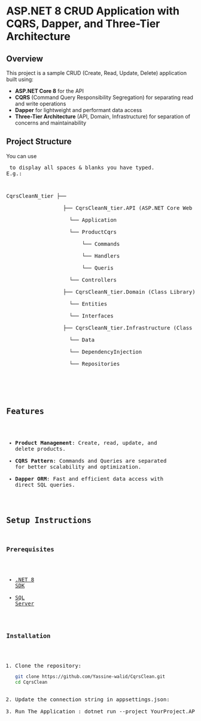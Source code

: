 # ASP.NET 8 CRUD Application with CQRS, Dapper, and Three-Tier Architecture

## Overview
This project is a sample CRUD (Create, Read, Update, Delete) application built using:
- **ASP.NET Core 8** for the API
- **CQRS** (Command Query Responsibility Segregation) for separating read and write operations
- **Dapper** for lightweight and performant data access
- **Three-Tier Architecture** (API, Domain, Infrastructure) for separation of concerns and maintainability

## Project Structure

You can use <pre> to display all spaces & blanks you have typed. E.g.:

<pre>
CqrsCleanN_tier ├── </br>
                  ├── CqrsCleanN_tier.API (ASP.NET Core Web API)</br>
                    └── Application</br>
                    └── ProductCqrs</br>
                        └── Commands</br>
                        └── Handlers</br>
                        └── Queris</br>
                    └── Controllers</br>
                  ├── CqrsCleanN_tier.Domain (Class Library) </br>
                    └── Entities</br>
                    └── Interfaces</br>
                  ├── CqrsCleanN_tier.Infrastructure (Class Library)</br>
                    └── Data</br>
                    └── DependencyInjection</br>
                    └── Repositories</br>

</pre>
## Features
- **Product Management**: Create, read, update, and delete products.
- **CQRS Pattern**: Commands and Queries are separated for better scalability and optimization.
- **Dapper ORM**: Fast and efficient data access with direct SQL queries.

## Setup Instructions

### Prerequisites
- [.NET 8 SDK](https://dotnet.microsoft.com/download/dotnet/8.0)
- [SQL Server](https://www.microsoft.com/en-us/sql-server/sql-server-downloads)

### Installation
1. Clone the repository:
   ```bash
   git clone https://github.com/Yassine-walid/CqrsClean.git
   cd CqrsClean

2. Update the connection string in appsettings.json:
3. Run The Application : dotnet run --project YourProject.API

                  
